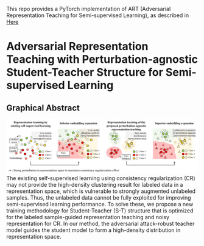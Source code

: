 This repo provides a PyTorch implementation of ART (Adversarial Representation Teaching for Semi-supervised Learning), as described in [Here]()

# Adversarial Representation Teaching with Perturbation-agnostic Student-Teacher Structure for Semi-supervised Learning

## Graphical Abstract

![](./img/Graphical_abstract.png)
The existing self-supervised learning using consistency regularization (CR) may not provide the high-density clustering result for labeled data in a representation space, which is vulnerable to strongly augmented unlabeled samples. Thus, the unlabeled data cannot be fully exploited for improving semi-supervised learning performance. To solve these, we propose a new training methodology for Student-Teacher (S-T) structure that is optimized for the labeled sample-guided representation teaching and noisy representation for CR. In our method, the adversarial attack-robust teacher model guides the student model to form a high-density distribution in representation space.
